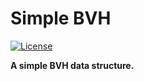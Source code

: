 # Simple BVH

[![License](https://img.shields.io/github/license/ipc-sim/SimpleBVH.svg?color=blue)](https://github.com/ipc-sim/SimpleBVH/blob/main/LICENSE)

**A simple BVH data structure.**
